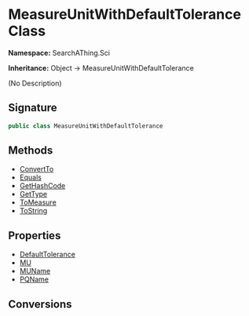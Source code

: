 # MeasureUnitWithDefaultTolerance Class
**Namespace:** SearchAThing.Sci

**Inheritance:** Object → MeasureUnitWithDefaultTolerance

(No Description)

## Signature
```csharp
public class MeasureUnitWithDefaultTolerance
```
## Methods
- [ConvertTo](MeasureUnitWithDefaultTolerance/ConvertTo.md)
- [Equals](MeasureUnitWithDefaultTolerance/Equals.md)
- [GetHashCode](MeasureUnitWithDefaultTolerance/GetHashCode.md)
- [GetType](MeasureUnitWithDefaultTolerance/GetType.md)
- [ToMeasure](MeasureUnitWithDefaultTolerance/ToMeasure.md)
- [ToString](MeasureUnitWithDefaultTolerance/ToString.md)
## Properties
- [DefaultTolerance](MeasureUnitWithDefaultTolerance/DefaultTolerance.md)
- [MU](MeasureUnitWithDefaultTolerance/MU.md)
- [MUName](MeasureUnitWithDefaultTolerance/MUName.md)
- [PQName](MeasureUnitWithDefaultTolerance/PQName.md)
## Conversions
